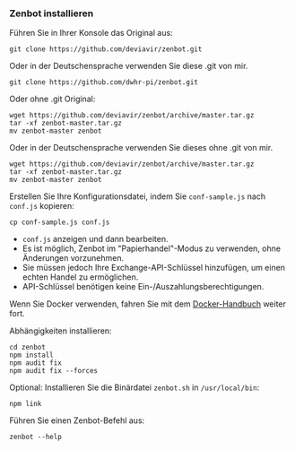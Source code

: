 ### Zenbot installieren

Führen Sie in Ihrer Konsole das Original aus:
```
git clone https://github.com/deviavir/zenbot.git
```

Oder in der Deutschensprache verwenden Sie diese .git von mir.
```
git clone https://github.com/dwhr-pi/zenbot.git
```

Oder ohne .git Original:
```
wget https://github.com/deviavir/zenbot/archive/master.tar.gz
tar -xf zenbot-master.tar.gz
mv zenbot-master zenbot
```

Oder in der Deutschensprache verwenden Sie dieses ohne .git von mir.
```
wget https://github.com/deviavir/zenbot/archive/master.tar.gz
tar -xf zenbot-master.tar.gz
mv zenbot-master zenbot
```

Erstellen Sie Ihre Konfigurationsdatei, indem Sie `conf-sample.js` nach` conf.js` kopieren:
```
cp conf-sample.js conf.js
```

- `conf.js` anzeigen und dann bearbeiten.
- Es ist möglich, Zenbot im "Papierhandel"-Modus zu verwenden, ohne Änderungen vorzunehmen.
- Sie müssen jedoch Ihre Exchange-API-Schlüssel hinzufügen, um einen echten Handel zu ermöglichen.
- API-Schlüssel benötigen keine Ein-/Auszahlungsberechtigungen.

Wenn Sie Docker verwenden, fahren Sie mit dem [Docker-Handbuch](docker.md) weiter fort.

Abhängigkeiten installieren:
```
cd zenbot
npm install
npm audit fix
npm audit fix --forces
```

Optional:
Installieren Sie die Binärdatei `zenbot.sh` in `/usr/local/bin`:
```
npm link
```


Führen Sie einen Zenbot-Befehl aus:
```
zenbot --help
```

